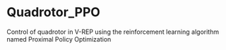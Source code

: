 # Quadrotor_PPO
Control of quadrotor in V-REP using the reinforcement learning algorithm named Proximal Policy Optimization 
